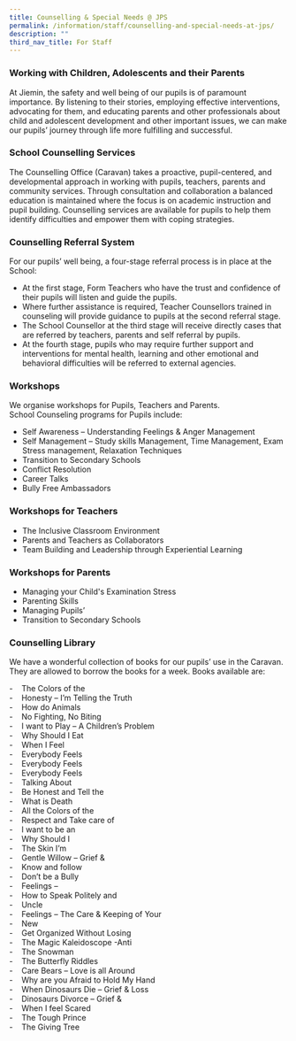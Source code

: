 ```yaml
---
title: Counselling & Special Needs @ JPS
permalink: /information/staff/counselling-and-special-needs-at-jps/
description: ""
third_nav_title: For Staff
---
```


### Working with Children, Adolescents and their Parents

At Jiemin, the safety and well being of our pupils is of paramount importance. By listening to their stories, employing effective interventions, advocating for them, and educating parents and other professionals about child and adolescent development and other important issues, we can make our pupils’ journey through life more fulfilling and successful.
 
### School Counselling Services
 
The Counselling Office (Caravan) takes a proactive, pupil-centered, and developmental approach in working with pupils, teachers, parents and community services. Through consultation and collaboration a balanced education is maintained where the focus is on academic instruction and pupil building. Counselling services are available for pupils to help them identify difficulties and empower them with coping strategies.
 
### Counselling Referral System
For our pupils’ well being, a four-stage referral process is in place at the School:
* At the first stage, Form Teachers who have the trust and confidence of their pupils will listen and guide the pupils.
* Where further assistance is required, Teacher Counsellors trained in counseling will provide guidance to pupils at the second referral stage.
* The School Counsellor at the third stage will receive directly cases that are referred by teachers, parents and self referral by pupils.
* At the fourth stage, pupils who may require further support and interventions for mental health, learning and other emotional and behavioral difficulties will be referred to external agencies.
 
### Workshops
We organise workshops for Pupils, Teachers and Parents.   
School Counseling programs for Pupils include:
* Self Awareness – Understanding Feelings & Anger Management
* Self Management – Study skills Management, Time Management, Exam Stress management, Relaxation Techniques
* Transition to Secondary Schools
* Conflict Resolution
* Career Talks
* Bully Free Ambassadors
 
### Workshops for Teachers
* The Inclusive Classroom Environment
* Parents and Teachers as Collaborators
* Team Building and Leadership through Experiential Learning
 
### Workshops for Parents
* Managing your Child's Examination Stress
* Parenting Skills
* Managing Pupils’
* Transition to Secondary Schools


### Counselling Library

We have a wonderful collection of books for our pupils’ use in the Caravan. They are allowed to borrow the books for a week. Books available are:  
  
\-    The Colors of the  
\-    Honesty – I’m Telling the Truth  
\-    How do Animals  
\-    No Fighting, No Biting  
\-    I want to Play – A Children’s Problem  
\-    Why Should I Eat  
\-    When I Feel  
\-    Everybody Feels  
\-    Everybody Feels  
\-    Everybody Feels  
\-    Talking About  
\-    Be Honest and Tell the  
\-    What is Death  
\-    All the Colors of the  
\-    Respect and Take care of  
\-    I want to be an  
\-    Why Should I  
\-    The Skin I’m  
\-    Gentle Willow – Grief &  
\-    Know and follow  
\-    Don’t be a Bully  
\-    Feelings –  
\-    How to Speak Politely and  
\-    Uncle  
\-    Feelings – The Care & Keeping of Your  
\-    New  
\-    Get Organized Without Losing  
\-    The Magic Kaleidoscope -Anti  
\-    The Snowman  
\-    The Butterfly Riddles  
\-    Care Bears – Love is all Around  
\-    Why are you Afraid to Hold My Hand  
\-    When Dinosaurs Die – Grief & Loss  
\-    Dinosaurs Divorce – Grief &  
\-    When I feel Scared  
\-    The Tough Prince  
\-    The Giving Tree